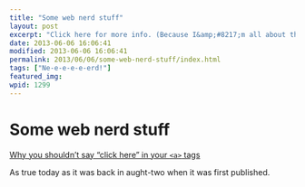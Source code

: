 ```yaml
---
title: "Some web nerd stuff"
layout: post
excerpt: "Click here for more info. (Because I&amp;#8217;m all about the irony.)"
date: 2013-06-06 16:06:41
modified: 2013-06-06 16:06:41
permalink: 2013/06/06/some-web-nerd-stuff/index.html
tags: ["Ne-e-e-e-e-erd!"]
featured_img: 
wpid: 1299
---
```


# Some web nerd stuff

[Why you shouldn’t say “click here” in your `<a>` tags](http://www.cs.tut.fi/~jkorpela/www/click.html)

As true today as it was back in aught-two when it was first published.